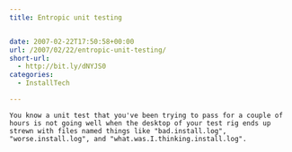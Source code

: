 ```yaml
---
title: Entropic unit testing


date: 2007-02-22T17:50:58+00:00
url: /2007/02/22/entropic-unit-testing/
short-url:
  - http://bit.ly/dNYJS0
categories:
  - InstallTech

---
```

<div class='microid-mailto+http:sha1:800f74fe6dcf79a18de883f351962dd18d2351b0'>
  
    You know a unit test that you've been trying to pass for a couple of hours is not going well when the desktop of your test rig ends up strewn with files named things like "bad.install.log", "worse.install.log", and "what.was.I.thinking.install.log".
  
